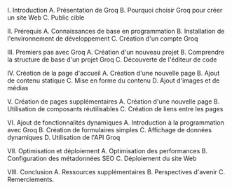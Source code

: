 I. Introduction
A. Présentation de Groq
B. Pourquoi choisir Groq pour créer un site Web
C. Public cible

II. Prérequis
A. Connaissances de base en programmation
B. Installation de l'environnement de développement
C. Création d'un compte Groq

III. Premiers pas avec Groq
A. Création d'un nouveau projet
B. Comprendre la structure de base d'un projet Groq
C. Découverte de l'éditeur de code

IV. Création de la page d'accueil
A. Création d'une nouvelle page
B. Ajout de contenu statique
C. Mise en forme du contenu
D. Ajout d'images et de médias

V. Création de pages supplémentaires
A. Création d'une nouvelle page
B. Utilisation de composants réutilisables
C. Création de liens entre les pages

VI. Ajout de fonctionnalités dynamiques
A. Introduction à la programmation avec Groq
B. Création de formulaires simples
C. Affichage de données dynamiques
D. Utilisation de l'API Groq

VII. Optimisation et déploiement
A. Optimisation des performances
B. Configuration des métadonnées SEO
C. Déploiement du site Web

VIII. Conclusion
A. Ressources supplémentaires
B. Perspectives d'avenir
C. Remerciements.